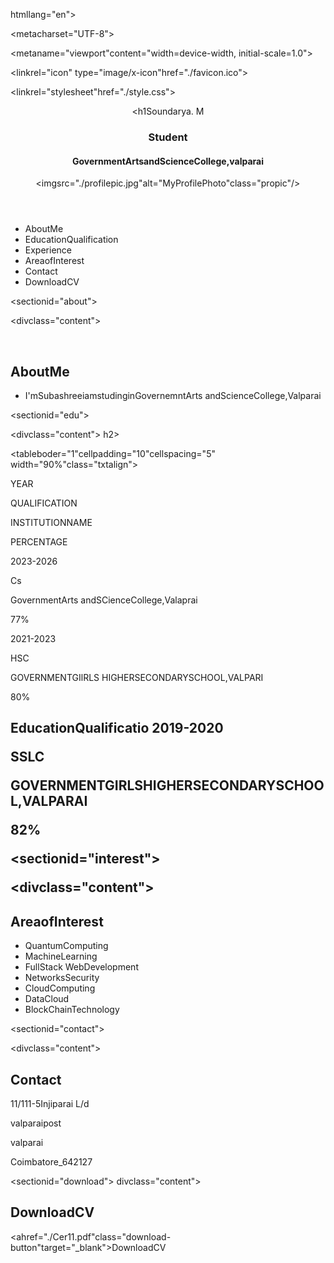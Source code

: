 htmllang="en">

<head>

<metacharset="UTF-8">

<metaname="viewport"content="width=device-width, initial-scale=1.0">

<linkrel="icon" type="image/x-icon"href="./favicon.ico">

<linkrel="stylesheet"href="./style.css">

<title>MyDigitalPortfolio</title>

</head>

<body>

<header>

<section>

<h1Soundarya. M</h1>

<h3>Student</h3>

<h4>GovernmentArtsandScienceCollege,valparai</h4>

</section>

<div>

<imgsrc="./profilepic.jpg"alt="MyProfilePhoto"class="propic"/>

</div>

</header>

<nav>

<ul>

<li><ahref="#about">AboutMe</a></li>

<li><ahref="#edu">EducationQualification</a> </li>

<li><ahref="#exp">Experience</a></li>

<li><ahref="#interest">AreaofInterest</a></li>

<li><ahref="#contact">Contact</a></li>

<li><ahref="#download">DownloadCV</a></li>

</ul>

</nav>

<sectionid="about">

<divclass="content">

<br>

<h2>AboutMe

</h2>

<ul>

<li>I'mSubashreeiamstudinginGovernemntArts andScienceCollege,Valparai</li>

</ul>

</div>

</section>

<sectionid="edu">

<divclass="content">
h2>

<tableboder="1"cellpadding="10"cellspacing="5" width="90%"class="txtalign">

<tr>

<th>

YEAR

</th>

<th>

QUALIFICATION

</th>

<th>

INSTITUTIONNAME

</th>

<th>

PERCENTAGE

</th>

</tr>

<tr>

<td>

2023-2026

</td>

<td>

Cs

</td>

<td>

GovernmentArts andSCienceCollege,Valaprai

</td>

<td>

77%

</td>

</tr>

<tr>

<td>

2021-2023

</td>

<td>

HSC

</td>

<td>

GOVERNMENTGIlRLS HIGHERSECONDARYSCHOOL,VALPARI

</td>

<td>

80%

</td>

</tr>

<tr>

<td>
<h2>EducationQualificatio
2019-2020

</td>

<td>

SSLC

</td>

<td>

GOVERNMENTGIRLSHIGHERSECONDARYSCHOOL,VALPARAI

</td>

<td>

82%

</td>

</tr>

</table>

</div>

</section>

<sectionid="interest">

<divclass="content">

<h2>AreaofInterest

</h2>

<ul>

<li>QuantumComputing</li>

<li>MachineLearning</li>

<li>FullStack WebDevelopment</li>

<li>NetworksSecurity</li>

<li>CloudComputing</li>

<li>DataCloud</li>

<li>BlockChainTechnology</li>

</ul>

</div>

</section>

<sectionid="contact">

<divclass="content">

<h2>Contact

</h2>

11/111-5Injiparai L/d

valparaipost

valparai

Coimbatore_642127

</div>

</section>

<sectionid="download">
divclass="content">

<h2>DownloadCV

</h2>

<ahref="./Cer11.pdf"class="download-button"target="_blank">DownloadCV</a>

</div>

</section>

</body>

</html>
